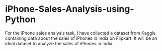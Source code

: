 # iPhone-Sales-Analysis-using-Python
For the iPhone sales analysis task, I have collected a dataset from Kaggle containing data about the sales of iPhones in India on Flipkart. It will be an ideal dataset to analyze the sales of iPhones in India.
